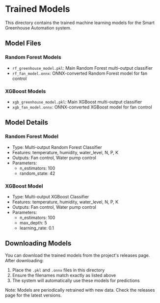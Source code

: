 # Trained Models

This directory contains the trained machine learning models for the Smart Greenhouse Automation system.

## Model Files

### Random Forest Models
- `rf_greenhouse_model.pkl`: Main Random Forest multi-output classifier
- `rf_fan_model.onnx`: ONNX-converted Random Forest model for fan control

### XGBoost Models
- `xgb_greenhouse_model.pkl`: Main XGBoost multi-output classifier
- `xgb_fan_model.onnx`: ONNX-converted XGBoost model for fan control

## Model Details

### Random Forest Model
- Type: Multi-output Random Forest Classifier
- Features: temperature, humidity, water_level, N, P, K
- Outputs: Fan control, Water pump control
- Parameters:
  - n_estimators: 100
  - random_state: 42

### XGBoost Model
- Type: Multi-output XGBoost Classifier
- Features: temperature, humidity, water_level, N, P, K
- Outputs: Fan control, Water pump control
- Parameters:
  - n_estimators: 100
  - max_depth: 5
  - learning_rate: 0.1

## Downloading Models

You can download the trained models from the project's releases page. After downloading:

1. Place the `.pkl` and `.onnx` files in this directory
2. Ensure the filenames match exactly as listed above
3. The system will automatically use these models for predictions

Note: Models are periodically retrained with new data. Check the releases page for the latest versions.
